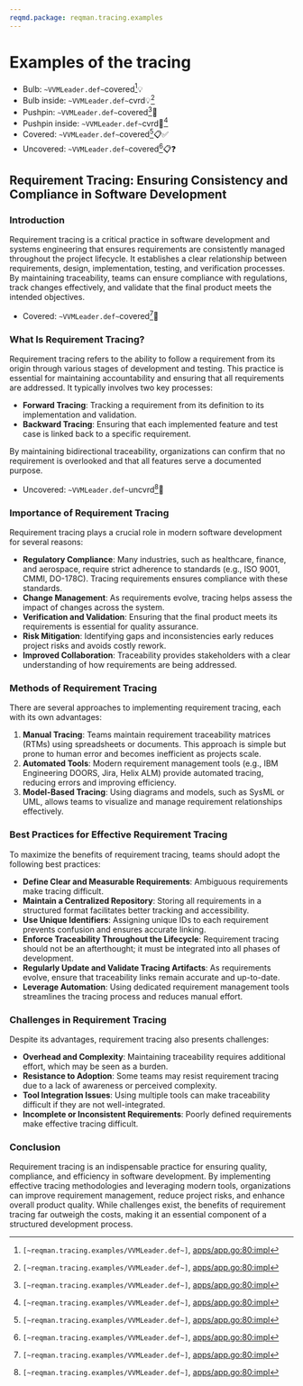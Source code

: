 ```yaml
---
reqmd.package: reqman.tracing.examples
---
```


# Examples of the tracing

- Bulb: `~VVMLeader.def~`covered[^~VVMLeader.def~]💡
- Bulb inside: `~VVMLeader.def~`cvrd💡[^~VVMLeader.def~]
- Pushpin: `~VVMLeader.def~`covered[^~VVMLeader.def~]📌
- Pushpin inside: `~VVMLeader.def~`cvrd📌[^~VVMLeader.def~]
- Covered: `~VVMLeader.def~`covered[^~VVMLeader.def~]📋✅
- Uncovered: `~VVMLeader.def~`covered[^~VVMLeader.def~]📋❓

## **Requirement Tracing: Ensuring Consistency and Compliance in Software Development**

### Introduction

Requirement tracing is a critical practice in software development and systems engineering that ensures requirements are consistently managed throughout the project lifecycle. It establishes a clear relationship between requirements, design, implementation, testing, and verification processes. By maintaining traceability, teams can ensure compliance with regulations, track changes effectively, and validate that the final product meets the intended objectives.

- Covered: `~VVMLeader.def~`covered[^~VVMLeader.def~]🎯

### What Is Requirement Tracing?

Requirement tracing refers to the ability to follow a requirement from its origin through various stages of development and testing. This practice is essential for maintaining accountability and ensuring that all requirements are addressed. It typically involves two key processes:

- **Forward Tracing**: Tracking a requirement from its definition to its implementation and validation.
- **Backward Tracing**: Ensuring that each implemented feature and test case is linked back to a specific requirement.

By maintaining bidirectional traceability, organizations can confirm that no requirement is overlooked and that all features serve a documented purpose.

- Uncovered: `~VVMLeader.def~`uncvrd[^~VVMLeader.def~]🚧

### Importance of Requirement Tracing

Requirement tracing plays a crucial role in modern software development for several reasons:

- **Regulatory Compliance**: Many industries, such as healthcare, finance, and aerospace, require strict adherence to standards (e.g., ISO 9001, CMMI, DO-178C). Tracing requirements ensures compliance with these standards.
- **Change Management**: As requirements evolve, tracing helps assess the impact of changes across the system.
- **Verification and Validation**: Ensuring that the final product meets its requirements is essential for quality assurance.
- **Risk Mitigation**: Identifying gaps and inconsistencies early reduces project risks and avoids costly rework.
- **Improved Collaboration**: Traceability provides stakeholders with a clear understanding of how requirements are being addressed.

### Methods of Requirement Tracing

There are several approaches to implementing requirement tracing, each with its own advantages:

1. **Manual Tracing**: Teams maintain requirement traceability matrices (RTMs) using spreadsheets or documents. This approach is simple but prone to human error and becomes inefficient as projects scale.
2. **Automated Tools**: Modern requirement management tools (e.g., IBM Engineering DOORS, Jira, Helix ALM) provide automated tracing, reducing errors and improving efficiency.
3. **Model-Based Tracing**: Using diagrams and models, such as SysML or UML, allows teams to visualize and manage requirement relationships effectively.

### Best Practices for Effective Requirement Tracing

To maximize the benefits of requirement tracing, teams should adopt the following best practices:

- **Define Clear and Measurable Requirements**: Ambiguous requirements make tracing difficult.
- **Maintain a Centralized Repository**: Storing all requirements in a structured format facilitates better tracking and accessibility.
- **Use Unique Identifiers**: Assigning unique IDs to each requirement prevents confusion and ensures accurate linking.
- **Enforce Traceability Throughout the Lifecycle**: Requirement tracing should not be an afterthought; it must be integrated into all phases of development.
- **Regularly Update and Validate Tracing Artifacts**: As requirements evolve, ensure that traceability links remain accurate and up-to-date.
- **Leverage Automation**: Using dedicated requirement management tools streamlines the tracing process and reduces manual effort.

### Challenges in Requirement Tracing

Despite its advantages, requirement tracing also presents challenges:

- **Overhead and Complexity**: Maintaining traceability requires additional effort, which may be seen as a burden.
- **Resistance to Adoption**: Some teams may resist requirement tracing due to a lack of awareness or perceived complexity.
- **Tool Integration Issues**: Using multiple tools can make traceability difficult if they are not well-integrated.
- **Incomplete or Inconsistent Requirements**: Poorly defined requirements make effective tracing difficult.

### Conclusion

Requirement tracing is an indispensable practice for ensuring quality, compliance, and efficiency in software development. By implementing effective tracing methodologies and leveraging modern tools, organizations can improve requirement management, reduce project risks, and enhance overall product quality. While challenges exist, the benefits of requirement tracing far outweigh the costs, making it an essential component of a structured development process.

[^~VVMLeader.def~]: `[~reqman.tracing.examples/VVMLeader.def~]`, [apps/app.go:80:impl](https://github.com/voedger/voedger/blob/67cb0d8e2960a0b09546bf86a986bc40a1f05584/pkg/appdef/internal/apps/app.go#L80)
